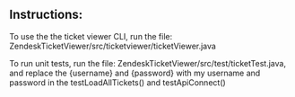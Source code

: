 ## Instructions:

To use the the ticket viewer CLI, run the file: ZendeskTicketViewer/src/ticketviewer/ticketViewer.java

To run unit tests, run the file: ZendeskTicketViewer/src/test/ticketTest.java, and replace the {username} and {password} with my username and password in the testLoadAllTickets() and testApiConnect() 



